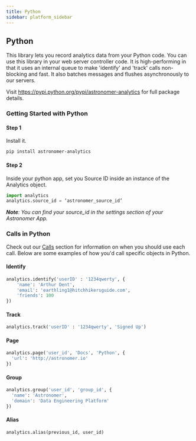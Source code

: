 ```yaml
---
title: Python
sidebar: platform_sidebar
---
```


## Python

This library lets you record analytics data from your Python code. You can use this library in your web server controller code. It is high-performing in that it uses an internal queue to make 'identify' and 'track' calls non-blocking and fast. It also batches messages and flushes asynchronously to our servers.

Visit <https://pypi.python.org/pypi/astronomer-analytics> for full package details.

### Getting Started with Python

#### Step 1

Install it.

~~~ bash
pip install astronomer-analytics
~~~

#### Step 2

Inside your python app, set you Source ID inside an instance of the Analytics object.

~~~ python
import analytics
analytics.source_id = ‘astronomer_source_id’
~~~

***Note**: You can find your source_id in the settings section of your Astronomer App.*

### Calls in Python

Check out our [Calls](../calls.md) section for information on when you should use each call. Below are some examples of how you'd call specific objects in Python.

#### Identify

~~~ python
analytics.identify('userID' : '1234qwerty', {
    'name': 'Arthur Dent',
    'email': 'earthling1@hitchhikersguide.com',
    'friends': 100
})
~~~

#### Track

~~~ python
analytics.track('userID' : '1234qwerty', 'Signed Up')
~~~

#### Page

~~~ python
analytics.page('user_id', 'Docs', 'Python', {
  'url': 'http://astronomer.io'
})
~~~

#### Group

~~~ python
analytics.group('user_id', 'group_id', {
  'name': 'Astronomer',
  'domain': 'Data Engineering Platform'
})
~~~

#### Alias

~~~ python
analytics.alias(previous_id, user_id)
~~~
